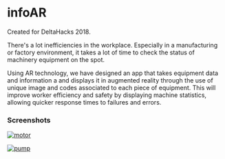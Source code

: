 # infoAR
Created for DeltaHacks 2018.

There's a lot inefficiencies in the workplace. Especially in a manufacturing or factory environment, it takes a lot of time to check the status of machinery equipment on the spot.

Using AR technology, we have designed an app that takes equipment data and information a and displays it in augmented reality through the use of unique image and codes associated to each piece of equipment. This will improve worker efficiency and safety by displaying machine statistics, allowing quicker response times to failures and errors.


### Screenshots

[![motor](https://github.com/erictraaaan/infoAR/blob/master/img/motor.png)](https://github.com/erictraaaan/infoAR/blob/master/img/motor.png)

[![pump](https://github.com/erictraaaan/infoAR/blob/master/img/pump.png)](https://github.com/erictraaaan/infoAR/blob/master/img/pump.png)
